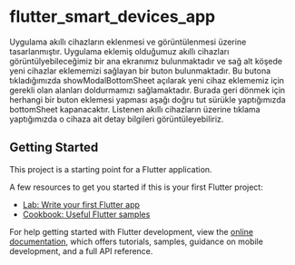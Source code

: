 # flutter_smart_devices_app

Uygulama akıllı cihazların eklenmesi ve görüntülenmesi üzerine tasarlanmıştır. Uygulama eklemiş olduğumuz akıllı cihazları görüntülyebileceğimiz bir ana ekranımız bulunmaktadır ve sağ alt köşede yeni cihazlar eklememizi sağlayan bir buton bulunmaktadır. Bu butona tıkladığımızda showModalBottomSheet açılarak yeni cihaz eklememiz için gerekli olan alanları doldurmamızı sağlamaktadır. Burada geri dönmek için herhangi bir buton eklemesi yapması aşağı doğru tut sürükle yaptığımızda bottomSheet kapanacaktır. Listenen akıllı cihazların üzerine tıklama yaptığımızda o cihaza ait detay bilgileri görüntüleyebiliriz.

## Getting Started

This project is a starting point for a Flutter application.

A few resources to get you started if this is your first Flutter project:

- [Lab: Write your first Flutter app](https://docs.flutter.dev/get-started/codelab)
- [Cookbook: Useful Flutter samples](https://docs.flutter.dev/cookbook)

For help getting started with Flutter development, view the
[online documentation](https://docs.flutter.dev/), which offers tutorials,
samples, guidance on mobile development, and a full API reference.
